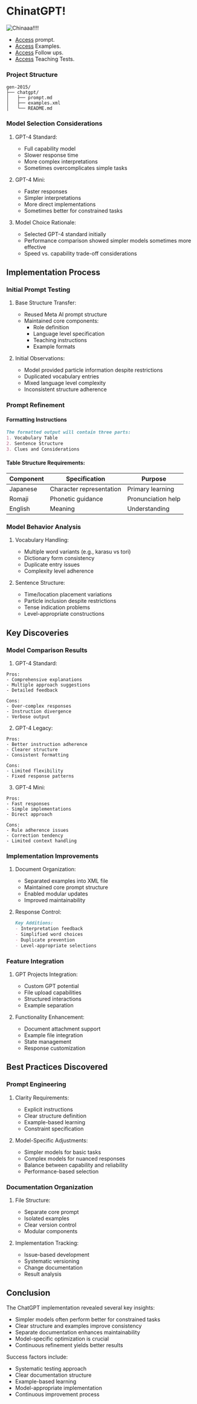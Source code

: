 # ChinatGPT! 

![Chinaaa!!!!](https://upload.wikimedia.org/wikipedia/commons/thumb/a/ab/National_Emblem_of_the_People%27s_Republic_of_China_%282%29.svg/1920px-National_Emblem_of_the_People%27s_Republic_of_China_%282%29.svg.png)

- [Access](prompt.md)
 prompt.
- [Access](examples.xml)
 Examples.
- [Access](followup-ex.xml)
 Follow ups.
- [Access](japanese-teaching-tests.md)
 Teaching Tests.
### Project Structure
```
gen-2015/
├── chatgpt/
│   ├── prompt.md
│   ├── examples.xml
│   └── README.md
```

### Model Selection Considerations
1. GPT-4 Standard:
   - Full capability model
   - Slower response time
   - More complex interpretations
   - Sometimes overcomplicates simple tasks

2. GPT-4 Mini:
   - Faster responses
   - Simpler interpretations
   - More direct implementations
   - Sometimes better for constrained tasks

3. Model Choice Rationale:
   - Selected GPT-4 standard initially
   - Performance comparison showed simpler models sometimes more effective
   - Speed vs. capability trade-off considerations

## Implementation Process

### Initial Prompt Testing
1. Base Structure Transfer:
   - Reused Meta AI prompt structure
   - Maintained core components:
     - Role definition
     - Language level specification
     - Teaching instructions
     - Example formats

2. Initial Observations:
   - Model provided particle information despite restrictions
   - Duplicated vocabulary entries
   - Mixed language level complexity
   - Inconsistent structure adherence

### Prompt Refinement

#### Formatting Instructions
```markdown
The formatted output will contain three parts:
1. Vocabulary Table
2. Sentence Structure
3. Clues and Considerations
```

#### Table Structure Requirements:
| Component | Specification | Purpose |
|-----------|--------------|----------|
| Japanese | Character representation | Primary learning |
| Romaji | Phonetic guidance | Pronunciation help |
| English | Meaning | Understanding |

### Model Behavior Analysis

1. Vocabulary Handling:
   - Multiple word variants (e.g., karasu vs tori)
   - Dictionary form consistency
   - Duplicate entry issues
   - Complexity level adherence

2. Sentence Structure:
   - Time/location placement variations
   - Particle inclusion despite restrictions
   - Tense indication problems
   - Level-appropriate constructions

## Key Discoveries

### Model Comparison Results

1. GPT-4 Standard:
```
Pros:
- Comprehensive explanations
- Multiple approach suggestions
- Detailed feedback

Cons:
- Over-complex responses
- Instruction divergence
- Verbose output
```

2. GPT-4 Legacy:
```
Pros:
- Better instruction adherence
- Clearer structure
- Consistent formatting

Cons:
- Limited flexibility
- Fixed response patterns
```

3. GPT-4 Mini:
```
Pros:
- Fast responses
- Simple implementations
- Direct approach

Cons:
- Rule adherence issues
- Correction tendency
- Limited context handling
```

### Implementation Improvements

1. Document Organization:
   - Separated examples into XML file
   - Maintained core prompt structure
   - Enabled modular updates
   - Improved maintainability

2. Response Control:
   ```markdown
   Key Additions:
   - Interpretation feedback
   - Simplified word choices
   - Duplicate prevention
   - Level-appropriate selections
   ```

### Feature Integration

1. GPT Projects Integration:
   - Custom GPT potential
   - File upload capabilities
   - Structured interactions
   - Example separation

2. Functionality Enhancement:
   - Document attachment support
   - Example file integration
   - State management
   - Response customization

## Best Practices Discovered

### Prompt Engineering
1. Clarity Requirements:
   - Explicit instructions
   - Clear structure definition
   - Example-based learning
   - Constraint specification

2. Model-Specific Adjustments:
   - Simpler models for basic tasks
   - Complex models for nuanced responses
   - Balance between capability and reliability
   - Performance-based selection

### Documentation Organization
1. File Structure:
   - Separate core prompt
   - Isolated examples
   - Clear version control
   - Modular components

2. Implementation Tracking:
   - Issue-based development
   - Systematic versioning
   - Change documentation
   - Result analysis

## Conclusion

The ChatGPT implementation revealed several key insights:
- Simpler models often perform better for constrained tasks
- Clear structure and examples improve consistency
- Separate documentation enhances maintainability
- Model-specific optimization is crucial
- Continuous refinement yields better results

Success factors include:
- Systematic testing approach
- Clear documentation structure
- Example-based learning
- Model-appropriate implementation
- Continuous improvement process
